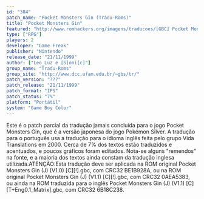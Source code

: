 ```yaml
---
id: "384"
patch_name: "Pocket Monsters Gin (Tradu-Roms)"
title: "Pocket Monsters Gin"
featured: "http://www.romhackers.org/imagens/traducoes/[GBC] Pocket Monsters - Gin - Tradu-Roms - 1.png"
type: ["RPG"]
players: 2
developer: "Game Freak"
publisher: "Nintendo"
release_date: "21/11/1999"
author: ["Leo_Luz e [S]oni[c]"]
group_name: "Tradu-Roms"
group_site: "http://www.dcc.ufam.edu.br/~gbs/tr/"
patch_version: "???"
patch_release: "21/11/1999"
patch_format: "IPS"
patch_status: "7%"
platform: "Portátil"
system: "Game Boy Color"
---
```


Este é o patch parcial da tradução jamais concluída para o jogo Pocket Monsters Gin, que é a versão japonesa do jogo Pokémon Silver. A tradução para o português usa a tradução para o idioma inglês feita pelo grupo Vida Translations em 2000. Cerca de 7% dos textos estão traduzidos e acentuados, e poucos gráficos foram editados. Nota-se alguns "remendos" na fonte, e a maioria dos textos ainda constam da tradução inglesa utilizada.ATENÇÃO:Esta tradução deve ser aplicada na ROM original Pocket Monsters Gin (J) (V1.0) [C][!].gbc, com CRC32 BE1B928A, ou na ROM original Pocket Monsters Gin (J) (V1.1) [C][!].gbc, com CRC32 0AEA5383, ou ainda na ROM traduzida para o inglês Pocket Monsters Gin (J) (V1.1) [C][T+Eng0.1_Matrix].gbc, com CRC32 6B18C238.